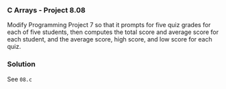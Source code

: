 ### C Arrays - Project 8.08

Modify Programming Project 7 so that it prompts for five quiz grades for each of
five students, then computes the total score and average score for each student,
and the average score, high score, and low score for each quiz.

### Solution

See ```08.c```